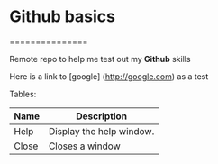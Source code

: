 # Github basics
===============

Remote repo to help me test out my **Github** skills

Here is a link to [google] (http://google.com) as a test


Tables:

| Name | Description          |
| ------------- | ----------- |
| Help      | Display the help window.|
| Close     | Closes a window     |
